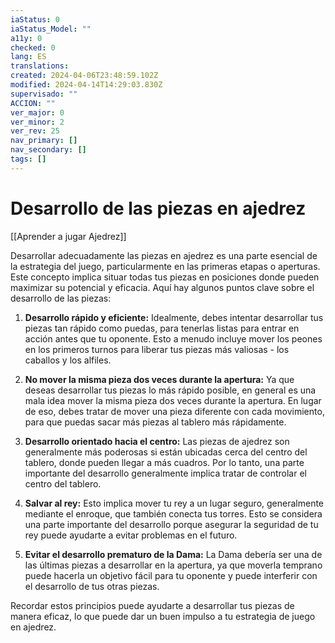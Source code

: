 ```yaml
---
iaStatus: 0
iaStatus_Model: ""
a11y: 0
checked: 0
lang: ES
translations: 
created: 2024-04-06T23:48:59.102Z
modified: 2024-04-14T14:29:03.830Z
supervisado: ""
ACCION: ""
ver_major: 0
ver_minor: 2
ver_rev: 25
nav_primary: []
nav_secondary: []
tags: []
---
```

# Desarrollo de las piezas en ajedrez

[[Aprender a jugar Ajedrez]]

Desarrollar adecuadamente las piezas en ajedrez es una parte esencial de la estrategia del juego, particularmente en las primeras etapas o aperturas. Este concepto implica situar todas tus piezas en posiciones donde pueden maximizar su potencial y eficacia. Aquí hay algunos puntos clave sobre el desarrollo de las piezas:

1. **Desarrollo rápido y eficiente:** Idealmente, debes intentar desarrollar tus piezas tan rápido como puedas, para tenerlas listas para entrar en acción antes que tu oponente. Esto a menudo incluye mover los peones en los primeros turnos para liberar tus piezas más valiosas - los caballos y los alfiles.

2. **No mover la misma pieza dos veces durante la apertura:** Ya que deseas desarrollar tus piezas lo más rápido posible, en general es una mala idea mover la misma pieza dos veces durante la apertura. En lugar de eso, debes tratar de mover una pieza diferente con cada movimiento, para que puedas sacar más piezas al tablero más rápidamente.

3. **Desarrollo orientado hacia el centro:** Las piezas de ajedrez son generalmente más poderosas si están ubicadas cerca del centro del tablero, donde pueden llegar a más cuadros. Por lo tanto, una parte importante del desarrollo generalmente implica tratar de controlar el centro del tablero.

4. **Salvar al rey:** Esto implica mover tu rey a un lugar seguro, generalmente mediante el enroque, que también conecta tus torres. Esto se considera una parte importante del desarrollo porque asegurar la seguridad de tu rey puede ayudarte a evitar problemas en el futuro.

5. **Evitar el desarrollo prematuro de la Dama:** La Dama debería ser una de las últimas piezas a desarrollar en la apertura, ya que moverla temprano puede hacerla un objetivo fácil para tu oponente y puede interferir con el desarrollo de tus otras piezas.

Recordar estos principios puede ayudarte a desarrollar tus piezas de manera eficaz, lo que puede dar un buen impulso a tu estrategia de juego en ajedrez.
